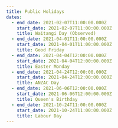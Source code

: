 ```yaml
---
title: Public Holidays
dates:
  - end_date: 2021-02-07T11:00:00.000Z
    start_date: 2021-02-07T11:00:00.000Z
    title: Waitangi Day (Observed)
  - end_date: 2021-04-01T11:00:00.000Z
    start_date: 2021-04-01T11:00:00.000Z
    title: Good Friday
  - end_date: 2021-04-04T12:00:00.000Z
    start_date: 2021-04-04T12:00:00.000Z
    title: Easter Monday
  - end_date: 2021-04-24T12:00:00.000Z
    start_date: 2021-04-24T12:00:00.000Z
    title: ANZAC Day
  - end_date: 2021-06-06T12:00:00.000Z
    start_date: 2021-06-06T12:00:00.000Z
    title: Queen's Birthday
  - end_date: 2021-10-24T11:00:00.000Z
    start_date: 2021-10-24T11:00:00.000Z
    title: Labour Day
---
```


